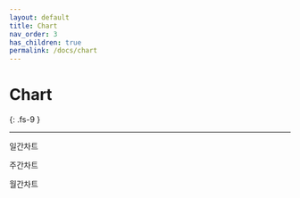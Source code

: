 ```yaml
---
layout: default
title: Chart
nav_order: 3
has_children: true
permalink: /docs/chart
---
```


# Chart
{: .fs-9 }

---

일간차트

주간차트

월간차트

